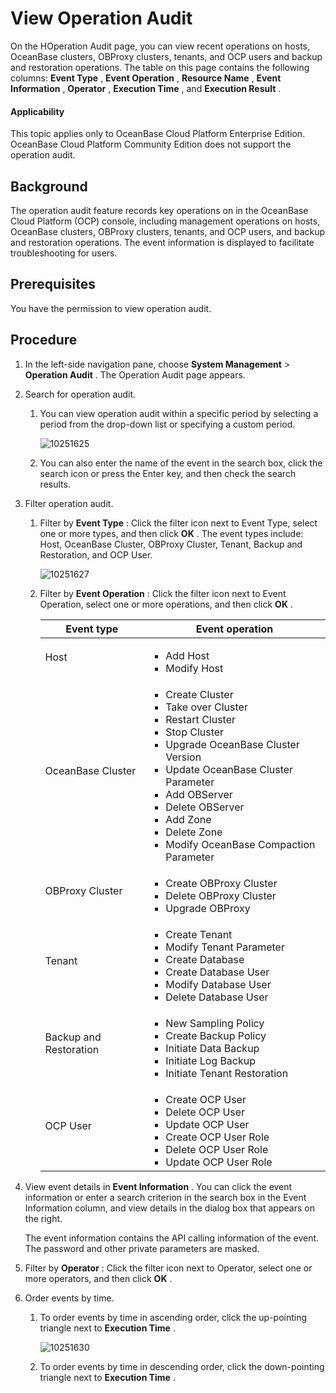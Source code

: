 # View Operation Audit

On the HOperation Audit page, you can view recent operations on hosts, OceanBase clusters, OBProxy clusters, tenants, and OCP users and backup and restoration operations. The table on this page contains the following columns: **Event Type** , **Event Operation** , **Resource Name** , **Event Information** , **Operator** , **Execution Time** , and **Execution Result** .

<main id="notice" type='notice'>
<h4>Applicability</h4>
<p>This topic applies only to OceanBase Cloud Platform Enterprise Edition. OceanBase Cloud Platform Community Edition does not support the operation audit. </p>
</main>

## Background

The operation audit feature records key operations on in the OceanBase Cloud Platform (OCP) console, including management operations on hosts, OceanBase clusters, OBProxy clusters, tenants, and OCP users, and backup and restoration operations. The event information is displayed to facilitate troubleshooting for users.

## Prerequisites

You have the permission to view operation audit.

## Procedure

1. In the left-side navigation pane, choose **System Management** \> **Operation Audit** . The Operation Audit page appears.

2. Search for operation audit.

   1. You can view operation audit within a specific period by selecting a period from the drop-down list or specifying a custom period.

      ![10251625](https://help-static-aliyun-doc.aliyuncs.com/assets/img/en-US/1024306461/p343016.png)

   2. You can also enter the name of the event in the search box, click the search icon or press the Enter key, and then check the search results.

3. Filter operation audit.

   1. Filter by **Event Type** : Click the filter icon next to Event Type, select one or more types, and then click **OK** . The event types include: Host, OceanBase Cluster, OBProxy Cluster, Tenant, Backup and Restoration, and OCP User.

      ![10251627](https://help-static-aliyun-doc.aliyuncs.com/assets/img/en-US/1024306461/p343018.png)

   2. Filter by **Event Operation** : Click the filter icon next to Event Operation, select one or more operations, and then click **OK** .

      |       Event type       |                                                                                                                                                                                                                                                                                                                           Event operation                                                                                                                                                                                                                                                                                                                           |
      |------------------------|---------------------------------------------------------------------------------------------------------------------------------------------------------------------------------------------------------------------------------------------------------------------------------------------------------------------------------------------------------------------------------------------------------------------------------------------------------------------------------------------------------------------------------------------------------------------------------------------------------------------------------------------------------------------|
      | Host   | <ul><li>Add Host</li><li>Modify Host        </li></ul> |
      | OceanBase Cluster      | <ul><li>Create Cluster</li><li>Take over Cluster   </li><li>Restart Cluster</li><li>Stop Cluster   </li><li>Upgrade OceanBase Cluster Version</li><li> Update OceanBase Cluster Parameter   </li><li>Add OBServer</li><li> Delete OBServer   </li><li>Add Zone</li><li> Delete Zone   </li><li> Modify OceanBase Compaction Parameter  </li></ul>  |
      | OBProxy Cluster        | <ul><li>Create OBProxy Cluster</li><li> Delete OBProxy Cluster   </li><li> Upgrade OBProxy </li></ul> |
      | Tenant                 | <ul><li>Create Tenant</li><li> Modify Tenant Parameter   </li><li>Create Database</li><li> Create Database User   </li><li>Modify Database User</li><li> Delete Database User</li></ul>  |
      | Backup and Restoration | <ul><li>New Sampling Policy</li><li> Create Backup Policy   </li><li>Initiate Data Backup</li><li> Initiate Log Backup   </li><li> Initiate Tenant Restoration </li></ul> |
      | OCP User               | <ul><li>Create OCP User</li><li> Delete OCP User   </li><li>Update OCP User</li><li> Create OCP User Role   </li><li>Delete OCP User Role</li><li> Update OCP User Role </li></ul> |

4. View event details in **Event Information** . You can click the event information or enter a search criterion in the search box in the Event Information column, and view details in the dialog box that appears on the right.

   The event information contains the API calling information of the event. The password and other private parameters are masked.

5. Filter by **Operator** : Click the filter icon next to Operator, select one or more operators, and then click **OK** .

6. Order events by time.

   1. To order events by time in ascending order, click the up-pointing triangle next to **Execution Time** .

      ![10251630](https://help-static-aliyun-doc.aliyuncs.com/assets/img/en-US/1024306461/p343028.png)

   2. To order events by time in descending order, click the down-pointing triangle next to **Execution Time** .
